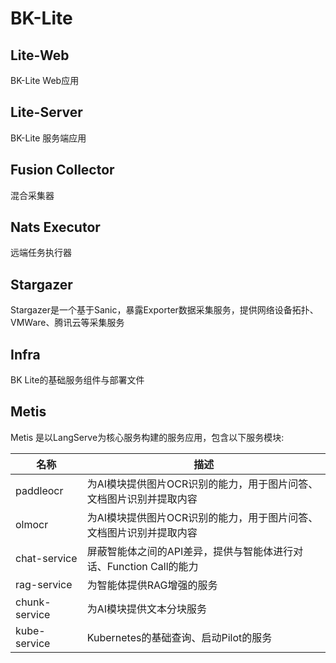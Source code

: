# BK-Lite


## Lite-Web

BK-Lite Web应用

## Lite-Server

BK-Lite 服务端应用

## Fusion Collector

混合采集器

## Nats Executor

远端任务执行器


## Stargazer

Stargazer是一个基于Sanic，暴露Exporter数据采集服务，提供网络设备拓扑、VMWare、腾讯云等采集服务


## Infra

BK Lite的基础服务组件与部署文件

## Metis

Metis 是以LangServe为核心服务构建的服务应用，包含以下服务模块:

| 名称          | 描述                                                                |
| ------------- | ------------------------------------------------------------------- |
| paddleocr     | 为AI模块提供图片OCR识别的能力，用于图片问答、文档图片识别并提取内容 |
| olmocr        | 为AI模块提供图片OCR识别的能力，用于图片问答、文档图片识别并提取内容 |
| chat-service  | 屏蔽智能体之间的API差异，提供与智能体进行对话、Function Call的能力  |
| rag-service   | 为智能体提供RAG增强的服务                                           |
| chunk-service | 为AI模块提供文本分块服务                                            |
| kube-service  | Kubernetes的基础查询、启动Pilot的服务                               |